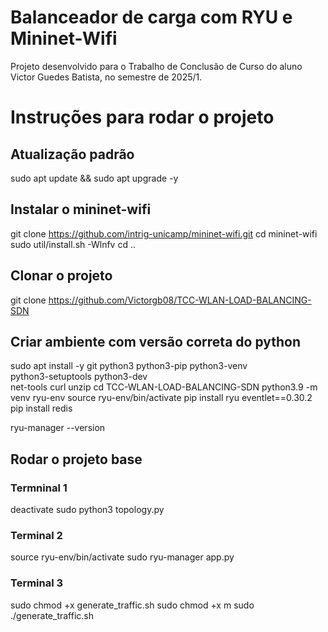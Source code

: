 # Balanceador de carga com RYU e Mininet-Wifi

Projeto desenvolvido para o Trabalho de Conclusão de Curso do aluno Victor Guedes Batista, no semestre de 2025/1.

# Instruções para rodar o projeto
## Atualização padrão
sudo apt update && sudo apt upgrade -y


## Instalar o mininet-wifi
git clone https://github.com/intrig-unicamp/mininet-wifi.git
cd mininet-wifi
sudo util/install.sh -Wlnfv
cd ..

## Clonar o projeto
git clone https://github.com/Victorgb08/TCC-WLAN-LOAD-BALANCING-SDN

## Criar ambiente com versão correta do python
sudo apt install -y git python3 python3-pip python3-venv \
                   python3-setuptools python3-dev \
                   net-tools curl unzip
cd TCC-WLAN-LOAD-BALANCING-SDN
python3.9 -m venv ryu-env
source ryu-env/bin/activate
pip install ryu eventlet==0.30.2
pip install redis

ryu-manager --version

## Rodar o projeto base
### Termninal 1
deactivate
sudo python3 topology.py

### Terminal 2
source ryu-env/bin/activate
sudo ryu-manager app.py

### Terminal 3
sudo chmod +x generate_traffic.sh
sudo chmod +x m
sudo ./generate_traffic.sh